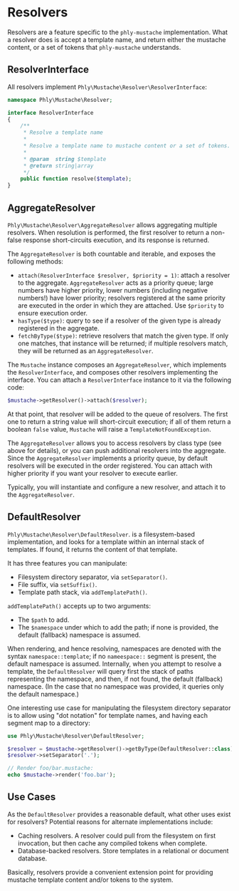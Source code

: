 # Resolvers

Resolvers are a feature specific to the `phly-mustache` implementation. What a
resolver does is accept a template name, and return either the mustache content,
or a set of tokens that `phly-mustache` understands.

## ResolverInterface

All resolvers implement `Phly\Mustache\Resolver\ResolverInterface`:

```php
namespace Phly\Mustache\Resolver;

interface ResolverInterface
{
    /**
     * Resolve a template name
     *
     * Resolve a template name to mustache content or a set of tokens.
     *
     * @param  string $template
     * @return string|array
     */
    public function resolve($template);
}
```

## AggregateResolver

`Phly\Mustache\Resolver\AggregateResolver` allows aggregating multiple
resolvers. When resolution is performed, the first resolver to return a
non-false response short-circuits execution, and its response is returned.

The `AggregateResolver` is both countable and iterable, and exposes the
following methods:

- `attach(ResolverInterface $resolver, $priority = 1)`: attach a resolver to the
  aggregate. `AggregateResolver` acts as a priority queue; large numbers have
  higher priority, lower numbers (including negative numbers!) have lower
  priority; resolvers registered at the same priority are executed in the order
  in which they are attached. Use `$priority` to ensure execution order.
- `hasType($type)`: query to see if a resolver of the given type is already
  registered in the aggregate.
- `fetchByType($type)`: retrieve resolvers that match the given type. If only
  one matches, that instance will be returned; if multiple resolvers match,
  they will be returned as an `AggregateResolver`.

The `Mustache` instance composes an `AggregateResolver`, which implements the
`ResolverInterface`, and composes other resolvers implementing the interface.
You can attach a `ResolverInterface` instance to it via the following code:

```php
$mustache->getResolver()->attach($resolver);
```

At that point, that resolver will be added to the queue of resolvers. The first
one to return a string value will short-circuit execution; if all of them return
a boolean `false` value, `Mustache` will raise a `TemplateNotFoundException`.

The `AggregateResolver` allows you to access resolvers by class type (see above
for details), or you can push additional resolvers into the aggregate. Since the
`AggregateResolver` implements a priority queue, by default resolvers will be
executed in the order registered. You can attach with higher priority if you
want your resolver to execute earlier.

Typically, you will instantiate and configure a new resolver, and attach it to
the `AggregateResolver`.

## DefaultResolver

`Phly\Mustache\Resolver\DefaultResolver`.  is a filesystem-based implementation,
and looks for a template within an internal stack of templates. If found, it
returns the content of that template.

It has three features you can manipulate:

- Filesystem directory separator, via `setSeparator()`.
- File suffix, via `setSuffix()`.
- Template path stack, via `addTemplatePath()`.

`addTemplatePath()` accepts up to two arguments:

- The `$path` to add.
- The `$namespace` under which to add the path; if none is provided, the default
  (fallback) namespace is assumed.

When rendering, and hence resolving, namespaces are denoted with the syntax
`namespace::template`; if no `nameespace::` segment is present, the default
namespace is assumed. Internally, when you attempt to resolve a template, the
`DefaultResolver` will query first the stack of paths representing the
namespace, and then, if not found, the default (fallback) namespace. (In the
case that no namespace was provided, it queries only the default namespace.)

One interesting use case for manipulating the filesystem directory separator is
to allow using "dot notation" for template names, and having each segment map to
a directory:

```php
use Phly\Mustache\Resolver\DefaultResolver;

$resolver = $mustache->getResolver()->getByType(DefaultResolver::class);
$resolver->setSeparator('.');

// Render foo/bar.mustache:
echo $mustache->render('foo.bar');
```

## Use Cases

As the `DefaultResolver` provides a reasonable default, what other uses exist
for resolvers? Potential reasons for alternate implementations include:

- Caching resolvers. A resolver could pull from the filesystem on first
  invocation, but then cache any compiled tokens when complete.
- Database-backed resolvers. Store templates in a relational or document
  database.

Basically, resolvers provide a convenient extension point for providing mustache
template content and/or tokens to the system.
